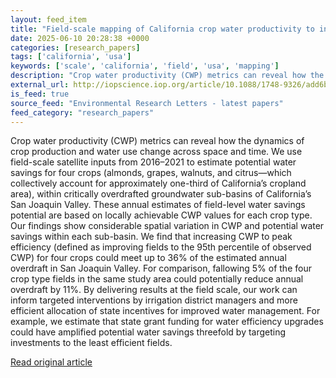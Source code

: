 ```yaml
---
layout: feed_item
title: "Field-scale mapping of California crop water productivity to inform water management in critically overdrafted groundwater basins"
date: 2025-06-10 20:28:38 +0000
categories: [research_papers]
tags: ['california', 'usa']
keywords: ['scale', 'california', 'field', 'usa', 'mapping']
description: "Crop water productivity (CWP) metrics can reveal how the dynamics of crop production and water use change across space and time"
external_url: http://iopscience.iop.org/article/10.1088/1748-9326/add6b8
is_feed: true
source_feed: "Environmental Research Letters - latest papers"
feed_category: "research_papers"
---
```


Crop water productivity (CWP) metrics can reveal how the dynamics of crop production and water use change across space and time. We use field-scale satellite inputs from 2016–2021 to estimate potential water savings for four crops (almonds, grapes, walnuts, and citrus—which collectively account for approximately one-third of California’s cropland area), within critically overdrafted groundwater sub-basins of California’s San Joaquin Valley. These annual estimates of field-level water savings potential are based on locally achievable CWP values for each crop type. Our findings show considerable spatial variation in CWP and potential water savings within each sub-basin. We find that increasing CWP to peak efficiency (defined as improving fields to the 95th percentile of observed CWP) for four crops could meet up to 36% of the estimated annual overdraft in San Joaquin Valley. For comparison, fallowing 5% of the four crop type fields in the same study area could potentially reduce annual overdraft by 11%. By delivering results at the field scale, our work can inform targeted interventions by irrigation district managers and more efficient allocation of state incentives for improved water management. For example, we estimate that state grant funding for water efficiency upgrades could have amplified potential water savings threefold by targeting investments to the least efficient fields.

[Read original article](http://iopscience.iop.org/article/10.1088/1748-9326/add6b8)
